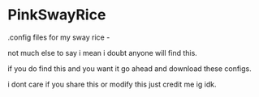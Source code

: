# PinkSwayRice
.config files for my sway rice - 

not much else to say i mean i doubt anyone will find this.

if you do find this and you want it go ahead and download these configs.

i dont care if you share this or modify this just credit me ig idk.

